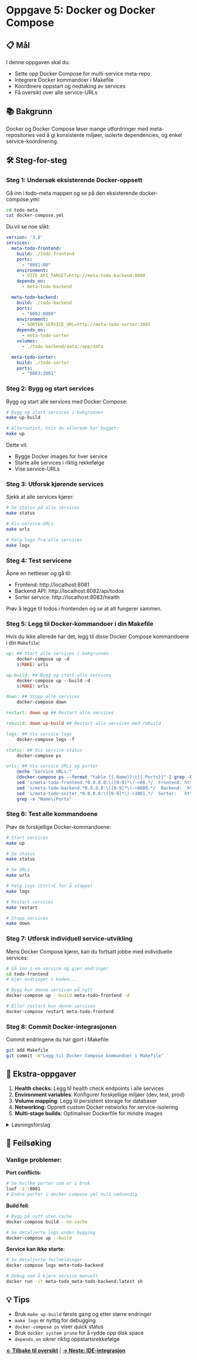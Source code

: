 # Oppgave 5: Docker og Docker Compose

## 📋 Mål

I denne oppgaven skal du:
- Sette opp Docker Compose for multi-service meta-repo
- Integrere Docker kommandoer i Makefile
- Koordinere oppstart og nedtaking av services
- Få oversikt over alle service-URLs

## 📚 Bakgrunn

Docker og Docker Compose løser mange utfordringer med meta-repositories ved å gi konsistente miljøer, isolerte dependencies, og enkel service-koordinering.

## 🛠 Steg-for-steg

### Steg 1: Undersøk eksisterende Docker-oppsett

Gå inn i todo-meta mappen og se på den eksisterende docker-compose.yml:

```bash
cd todo-meta
cat docker-compose.yml
```

Du vil se noe slikt:

```yaml
version: '3.8'
services:
  meta-todo-frontend:
    build: ./todo-frontend
    ports:
      - "8081:80"
    environment:
      - VITE_API_TARGET=http://meta-todo-backend:8080
    depends_on:
      - meta-todo-backend

  meta-todo-backend:
    build: ./todo-backend
    ports:
      - "8082:8080"
    environment:
      - SORTER_SERVICE_URL=http://meta-todo-sorter:3001
    depends_on:
      - meta-todo-sorter
    volumes:
      - ./todo-backend/data:/app/data

  meta-todo-sorter:
    build: ./todo-sorter
    ports:
      - "8083:3001"
```

### Steg 2: Bygg og start services

Bygg og start alle services med Docker Compose:

```bash
# Bygg og start services i bakgrunnen
make up-build

# Alternativt, hvis du allerede har bygget:
make up
```

Dette vil:
- Bygge Docker images for hver service
- Starte alle services i riktig rekkefølge
- Vise service-URLs

### Steg 3: Utforsk kjørende services

Sjekk at alle services kjører:

```bash
# Se status på alle services
make status

# Vis service-URLs
make urls

# Følg logs fra alle services
make logs
```

### Steg 4: Test servicene

Åpne en nettleser og gå til:
- Frontend: http://localhost:8081
- Backend API: http://localhost:8082/api/todos
- Sorter service: http://localhost:8083/health

Prøv å legge til todos i frontenden og se at alt fungerer sammen.

### Steg 5: Legg til Docker-kommandoer i din Makefile

Hvis du ikke allerede har det, legg til disse Docker Compose kommandoene i din `Makefile`:

```makefile
up: ## Start alle services i bakgrunnen
	docker-compose up -d
	$(MAKE) urls

up-build: ## Bygg og start alle services
	docker-compose up --build -d
	$(MAKE) urls

down: ## Stopp alle services
	docker-compose down

restart: down up ## Restart alle services

rebuild: down up-build ## Restart alle services med rebuild

logs: ## Vis service logs
	docker-compose logs -f

status: ## Vis service status
	docker-compose ps

urls: ## Vis service URLs og porter
	@echo "Service URLs:"
	@docker-compose ps --format "table {{.Name}}\t{{.Ports}}" | grep -E "(meta-todo-|Name)" | \
	sed 's/meta-todo-frontend.*0.0.0.0:\([0-9]*\)->80.*/  Frontend: http:\/\/localhost:\1/' | \
	sed 's/meta-todo-backend.*0.0.0.0:\([0-9]*\)->8080.*/  Backend:  http:\/\/localhost:\1/' | \
	sed 's/meta-todo-sorter.*0.0.0.0:\([0-9]*\)->3001.*/  Sorter:   http:\/\/localhost:\1/' | \
	grep -v "Name\|Ports"
```

### Steg 6: Test alle kommandoene

Prøv de forskjellige Docker-kommandoene:

```bash
# Start services
make up

# Se status
make status

# Se URLs
make urls

# Følg logs (Ctrl+C for å stoppe)
make logs

# Restart services
make restart

# Stopp services
make down
```

### Steg 7: Utforsk individuell service-utvikling

Mens Docker Compose kjører, kan du fortsatt jobbe med individuelle services:

```bash
# Gå inn i en service og gjør endringer
cd todo-frontend
# Gjør endringer i koden...

# Bygg kun denne servicen på nytt
docker-compose up --build meta-todo-frontend -d

# Eller restart kun denne servicen
docker-compose restart meta-todo-frontend
```

### Steg 8: Commit Docker-integrasjonen

Commit endringene du har gjort i Makefile:

```bash
git add Makefile
git commit -m"Legg til Docker Compose kommandoer i Makefile"
```

## 🎯 Ekstra-oppgaver

1. **Health checks**: Legg til health check endpoints i alle services
2. **Environment variables**: Konfigurer forskjellige miljøer (dev, test, prod)
3. **Volume mapping**: Legg til persistent storage for databaser
4. **Networking**: Opprett custom Docker networks for service-isolering
5. **Multi-stage builds**: Optimaliser Dockerfile for mindre images

<details markdown="1">
  <summary>Løsningsforslag</summary>

<details markdown="1">
  <summary>1. Health checks</summary>

```yaml
# I docker-compose.yml
services:
  meta-todo-backend:
    # ... existing config
    healthcheck:
      test: ["CMD", "curl", "-f", "http://localhost:8080/health"]
      interval: 30s
      timeout: 10s
      retries: 3
```

Makefile kommando:
```makefile
health: ## Sjekk health status på alle services
	@docker-compose ps --format "table {{.Name}}\t{{.Status}}" | grep -E "(Name|Status|healthy|unhealthy)"
```
</details>

<details markdown="1">
  <summary>2. Environment variables</summary>

```yaml
# docker-compose.override.yml for lokalt
version: '3.8'
services:
  meta-todo-backend:
    environment:
      - NODE_ENV=development
      - DEBUG=true
```

```bash
# Bruk forskjellige compose filer
docker-compose -f docker-compose.yml -f docker-compose.prod.yml up
```
</details>

<details markdown="1">
  <summary>3. Volume mapping</summary>

```yaml
services:
  meta-todo-backend:
    volumes:
      - ./todo-backend/data:/app/data
      - backend-logs:/app/logs

volumes:
  backend-logs:
```
</details>

<details markdown="1">
  <summary>4. Custom networking</summary>

```yaml
version: '3.8'
services:
  # ... services
networks:
  frontend:
  backend:
  
services:
  meta-todo-frontend:
    networks:
      - frontend
      - backend
  meta-todo-backend:
    networks:
      - backend
```
</details>

</details>

## 🔄 Feilsøking

### Vanlige problemer:

**Port conflicts**: 
```bash
# Se hvilke porter som er i bruk
lsof -i :8081
# Endre porter i docker-compose.yml hvis nødvendig
```

**Build feil**:
```bash
# Bygg på nytt uten cache
docker-compose build --no-cache

# Se detaljerte logs under bygging
docker-compose up --build
```

**Service kan ikke starte**:
```bash
# Se detaljerte feilmeldinger
docker-compose logs meta-todo-backend

# Debug ved å kjøre service manuelt
docker run -it meta-todo_meta-todo-backend:latest sh
```

## 💡 Tips

- Bruk `make up-build` første gang og etter større endringer
- `make logs` er nyttig for debugging
- `docker-compose ps` viser quick status
- Bruk `docker system prune` for å rydde opp disk space
- `depends_on` sikrer riktig oppstartsrekkefølge

**[← Tilbake til oversikt](../)** | **[→ Neste: IDE-integrasjon](../06-ide-integration/)**